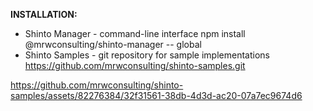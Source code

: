 **INSTALLATION:**
- Shinto Manager - command-line interface
  npm install @mrwconsulting/shinto-manager -- global
- Shinto Samples - git repository for sample implementations
  https://github.com/mrwconsulting/shinto-samples.git

https://github.com/mrwconsulting/shinto-samples/assets/82276384/32f31561-38db-4d3d-ac20-07a7ec9674d6
